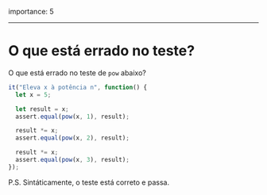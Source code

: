 importance: 5

---

# O que está errado no teste?

O que está errado no teste de `pow` abaixo?

```js
it("Eleva x à potência n", function() {
  let x = 5;

  let result = x;
  assert.equal(pow(x, 1), result);

  result *= x;
  assert.equal(pow(x, 2), result);

  result *= x;
  assert.equal(pow(x, 3), result);
});
```

P.S. Sintáticamente, o teste está correto e passa.
